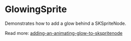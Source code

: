 # GlowingSprite

Demonstrates how to add a glow behind a SKSpriteNode.

Read more: [adding-an-animating-glow-to-skspritenode](https://augmentedcode.io/2018/01/17/adding-an-animating-glow-to-skspritenode/)
